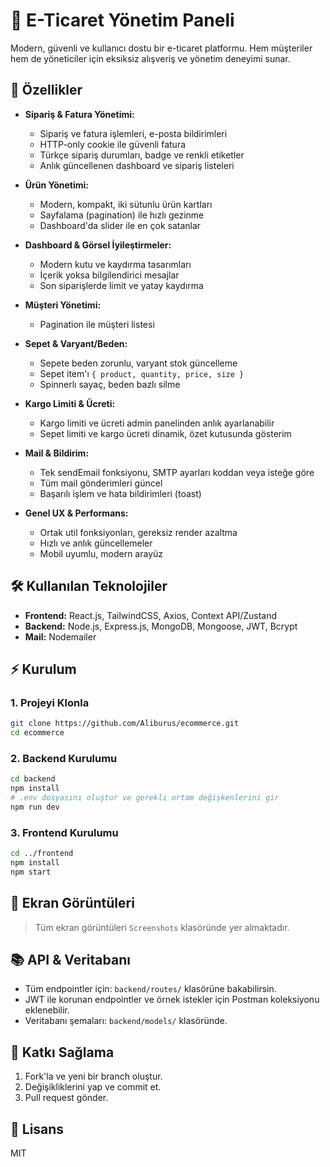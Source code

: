 # 🛒 E-Ticaret Yönetim Paneli

Modern, güvenli ve kullanıcı dostu bir e-ticaret platformu. Hem müşteriler hem de yöneticiler için eksiksiz alışveriş ve yönetim deneyimi sunar.

## 🚀 Özellikler

- **Sipariş & Fatura Yönetimi:**

  - Sipariş ve fatura işlemleri, e-posta bildirimleri
  - HTTP-only cookie ile güvenli fatura
  - Türkçe sipariş durumları, badge ve renkli etiketler
  - Anlık güncellenen dashboard ve sipariş listeleri

- **Ürün Yönetimi:**

  - Modern, kompakt, iki sütunlu ürün kartları
  - Sayfalama (pagination) ile hızlı gezinme
  - Dashboard'da slider ile en çok satanlar

- **Dashboard & Görsel İyileştirmeler:**

  - Modern kutu ve kaydırma tasarımları
  - İçerik yoksa bilgilendirici mesajlar
  - Son siparişlerde limit ve yatay kaydırma

- **Müşteri Yönetimi:**

  - Pagination ile müşteri listesi

- **Sepet & Varyant/Beden:**

  - Sepete beden zorunlu, varyant stok güncelleme
  - Sepet item'ı `{ product, quantity, price, size }`
  - Spinnerlı sayaç, beden bazlı silme

- **Kargo Limiti & Ücreti:**

  - Kargo limiti ve ücreti admin panelinden anlık ayarlanabilir
  - Sepet limiti ve kargo ücreti dinamik, özet kutusunda gösterim

- **Mail & Bildirim:**

  - Tek sendEmail fonksiyonu, SMTP ayarları koddan veya isteğe göre
  - Tüm mail gönderimleri güncel
  - Başarılı işlem ve hata bildirimleri (toast)

- **Genel UX & Performans:**
  - Ortak util fonksiyonları, gereksiz render azaltma
  - Hızlı ve anlık güncellemeler
  - Mobil uyumlu, modern arayüz

## 🛠️ Kullanılan Teknolojiler

- **Frontend:** React.js, TailwindCSS, Axios, Context API/Zustand
- **Backend:** Node.js, Express.js, MongoDB, Mongoose, JWT, Bcrypt
- **Mail:** Nodemailer

## ⚡ Kurulum

### 1. Projeyi Klonla

```bash
git clone https://github.com/Aliburus/ecommerce.git
cd ecommerce
```

### 2. Backend Kurulumu

```bash
cd backend
npm install
# .env dosyasını oluştur ve gerekli ortam değişkenlerini gir
npm run dev
```

### 3. Frontend Kurulumu

```bash
cd ../frontend
npm install
npm start
```

## 📸 Ekran Görüntüleri

> Tüm ekran görüntüleri `Screenshots` klasöründe yer almaktadır.

## 📚 API & Veritabanı

- Tüm endpointler için: `backend/routes/` klasörüne bakabilirsin.
- JWT ile korunan endpointler ve örnek istekler için Postman koleksiyonu eklenebilir.
- Veritabanı şemaları: `backend/models/` klasöründe.

## 🤝 Katkı Sağlama

1. Fork'la ve yeni bir branch oluştur.
2. Değişikliklerini yap ve commit et.
3. Pull request gönder.

## 📄 Lisans

MIT
